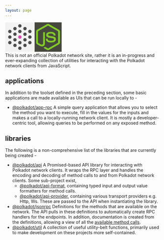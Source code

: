 ```yaml
---
layout: page
---
```


<div class="header-js-logo"><img src="/assets/polkadot-logo.png" class="polkadot"><img src="/assets/nodejs-logo.png" class="node"></div>
This is not an official Polkadot network site, rather it is an in-progress and ever-expanding collection of utilities for interacting with the Polkadot network clients from JavaScript.

## applications

In addition to the toolset defined in the preceding section, some basic applications are made available as UIs that can be run locally to -

- [@polkadot/app-rpc](https://github.com/polkadot-js/app-rpc) A simple query application that allows you to select the method you want to execute, fill in the values for the inputs and makes a call to a locally-running network client. It is mostly a developer-centric tool, allowing queries to be performed on any exposed method.

## libraries

The following is a non-comprehensive list of the libraries that are currently being created -

- [@polkadot/api](https://github.com/polkadot-js/api) A Promised-based API library for interacting with Polkadot network clients. It wraps the RPC layer and handles the encoding and decoding of method calls to and from Polkadot network clients. Some sub-project exist,
  - [@polkadot/api-format](https://github.com/polkadot-js/api-format), containing typed input and output value formatters for method calls.
  - [@polkadot/api-provider](https://github.com/polkadot-js/api-provider), containing various transport providers e.g. Http, Ws. These are passed to the API when instantiating the library.
- [@polkadot/jsonrpc](https://github.com/polkadot-js/jsonrpc) Definitions for the methods that are available on the network. The API pulls in these definitions to automatically create RPC handlers for the endpoints. In addition, documentation is created from the definitions, allowing a view of all the [available method calls](https://github.com/polkadot-js/jsonrpc/tree/master/docs).
- [@polkadot/util](https://github.com/polkadot-js/util) A collection of useful utility-belt functions, primarily used to make development on these projects more self-contained.
